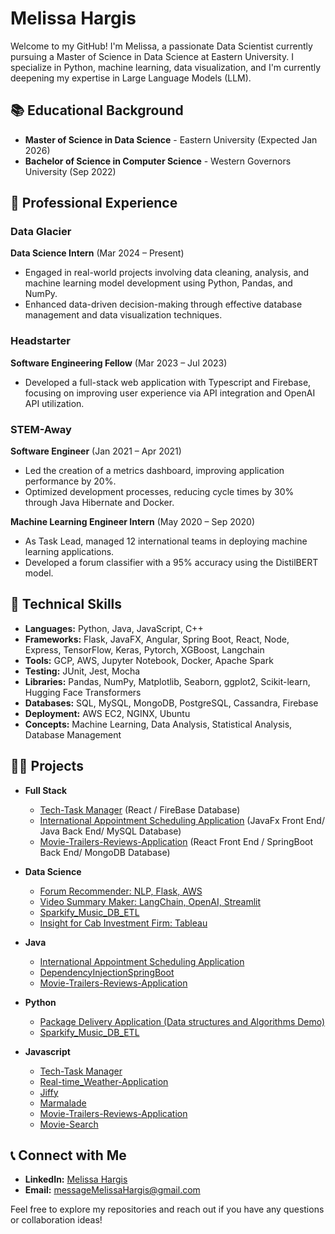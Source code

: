 # Melissa Hargis

Welcome to my GitHub! I'm Melissa, a passionate Data Scientist currently pursuing a Master of Science in Data Science at Eastern University. I specialize in Python, machine learning, data visualization, and I'm currently deepening my expertise in Large Language Models (LLM).

## 📚 Educational Background

- **Master of Science in Data Science** - Eastern University (Expected Jan 2026)
- **Bachelor of Science in Computer Science** - Western Governors University (Sep 2022)

## 💼 Professional Experience

### Data Glacier
**Data Science Intern** (Mar 2024 – Present)
- Engaged in real-world projects involving data cleaning, analysis, and machine learning model development using Python, Pandas, and NumPy.
- Enhanced data-driven decision-making through effective database management and data visualization techniques.

### Headstarter
**Software Engineering Fellow** (Mar 2023 – Jul 2023)
- Developed a full-stack web application with Typescript and Firebase, focusing on improving user experience via API integration and OpenAI API utilization.

### STEM-Away
**Software Engineer** (Jan 2021 – Apr 2021)
- Led the creation of a metrics dashboard, improving application performance by 20%.
- Optimized development processes, reducing cycle times by 30% through Java Hibernate and Docker.

**Machine Learning Engineer Intern** (May 2020 – Sep 2020)
- As Task Lead, managed 12 international teams in deploying machine learning applications.
- Developed a forum classifier with a 95% accuracy using the DistilBERT model.

## 🚀 Technical Skills

- **Languages:** Python, Java, JavaScript, C++
- **Frameworks:**  Flask, JavaFX, Angular, Spring Boot, React, Node, Express, TensorFlow, Keras, Pytorch, XGBoost, Langchain 
- **Tools:** GCP, AWS, Jupyter Notebook, Docker, Apache Spark
- **Testing:** JUnit, Jest, Mocha
- **Libraries:** Pandas, NumPy, Matplotlib, Seaborn, ggplot2, Scikit-learn, Hugging Face Transformers 
- **Databases:** SQL, MySQL, MongoDB, PostgreSQL, Cassandra, Firebase
- **Deployment:** AWS EC2, NGINX, Ubuntu
- **Concepts:** Machine Learning, Data Analysis, Statistical Analysis, Database Management



<h2>👨‍💻 Projects</h2>

- <b>Full Stack </b>
  - [Tech-Task Manager](https://github.com/Tamiyo22/tech-tasks) (React / FireBase Database)
  - [International Appointment Scheduling Application](https://github.com/Tamiyo22/AppointmentSchedulingApplication) (JavaFx Front End/ Java Back End/ MySQL Database)
  - [Movie-Trailers-Reviews-Application](https://github.com/Tamiyo22/Movie-Trailers-Reviews-Application) (React Front End / SpringBoot Back End/ MongoDB Database)
  
- <b>Data Science</b>
  - [Forum Recommender: NLP, Flask, AWS ](http://3.129.123.13/)
  - [Video Summary Maker: LangChain, OpenAI, Streamlit](https://github.com/Tamiyo22/Video-Summary-Maker/tree/master)
  -  [Sparkify_Music_DB_ETL](https://github.com/Tamiyo22/Sparkify_Music_DB_ETL)
  -  [Insight for Cab Investment Firm: Tableau](https://github.com/Tamiyo22/Insights-for-Cab-Investment-Firm)
 
- <b>Java</b>

  - [International Appointment Scheduling Application](https://github.com/Tamiyo22/AppointmentSchedulingApplication)
  - [DependencyInjectionSpringBoot](https://github.com/Tamiyo22/DependencyInjectionSpringBoot)
  - [Movie-Trailers-Reviews-Application](https://github.com/Tamiyo22/Movie-Trailers-Reviews-Application)
 
- <b>Python</b>
  - [Package Delivery Application (Data structures and Algorithms Demo)](https://github.com/Tamiyo22/Package-Delivery-Algorithm)
  - [Sparkify_Music_DB_ETL](https://github.com/Tamiyo22/Sparkify_Music_DB_ETL)
 
  
- <b>Javascript</b>
  - [Tech-Task Manager](https://github.com/Tamiyo22/tech-tasks)
  - [Real-time_Weather-Application ](https://github.com/Tamiyo22/Real-time_Weather-Application)
  - [Jiffy ](https://github.com/Tamiyo22/jiffy-Project)
  - [Marmalade](https://github.com/Tamiyo22/Marmalade.fm)
  - [Movie-Trailers-Reviews-Application](https://github.com/Tamiyo22/Movie-Trailers-Reviews-Application)
  - [Movie-Search](https://github.com/Tamiyo22/Movie-Search)



## 📞 Connect with Me

- **LinkedIn:** [Melissa Hargis](https://linkedin.com/in/melissa-hargis/)
- **Email:** [messageMelissaHargis@gmail.com](mailto:messageMelissaHargis@gmail.com)

Feel free to explore my repositories and reach out if you have any questions or collaboration ideas!



